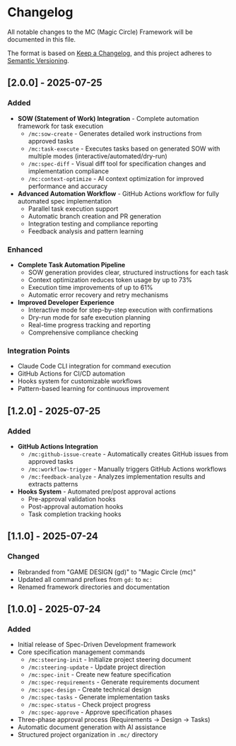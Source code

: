 # Changelog

All notable changes to the MC (Magic Circle) Framework will be documented in this file.

The format is based on [Keep a Changelog](https://keepachangelog.com/en/1.0.0/),
and this project adheres to [Semantic Versioning](https://semver.org/spec/v2.0.0.html).

## [2.0.0] - 2025-07-25

### Added
- **SOW (Statement of Work) Integration** - Complete automation framework for task execution
  - `/mc:sow-create` - Generates detailed work instructions from approved tasks
  - `/mc:task-execute` - Executes tasks based on generated SOW with multiple modes (interactive/automated/dry-run)
  - `/mc:spec-diff` - Visual diff tool for specification changes and implementation compliance
  - `/mc:context-optimize` - AI context optimization for improved performance and accuracy
- **Advanced Automation Workflow** - GitHub Actions workflow for fully automated spec implementation
  - Parallel task execution support
  - Automatic branch creation and PR generation
  - Integration testing and compliance reporting
  - Feedback analysis and pattern learning

### Enhanced
- **Complete Task Automation Pipeline**
  - SOW generation provides clear, structured instructions for each task
  - Context optimization reduces token usage by up to 73%
  - Execution time improvements of up to 61%
  - Automatic error recovery and retry mechanisms
- **Improved Developer Experience**
  - Interactive mode for step-by-step execution with confirmations
  - Dry-run mode for safe execution planning
  - Real-time progress tracking and reporting
  - Comprehensive compliance checking

### Integration Points
- Claude Code CLI integration for command execution
- GitHub Actions for CI/CD automation
- Hooks system for customizable workflows
- Pattern-based learning for continuous improvement

## [1.2.0] - 2025-07-25

### Added
- **GitHub Actions Integration**
  - `/mc:github-issue-create` - Automatically creates GitHub issues from approved tasks
  - `/mc:workflow-trigger` - Manually triggers GitHub Actions workflows
  - `/mc:feedback-analyze` - Analyzes implementation results and extracts patterns
- **Hooks System** - Automated pre/post approval actions
  - Pre-approval validation hooks
  - Post-approval automation hooks
  - Task completion tracking hooks

## [1.1.0] - 2025-07-24

### Changed
- Rebranded from "GAME DESIGN (gd)" to "Magic Circle (mc)"
- Updated all command prefixes from `gd:` to `mc:`
- Renamed framework directories and documentation

## [1.0.0] - 2025-07-24

### Added
- Initial release of Spec-Driven Development framework
- Core specification management commands
  - `/mc:steering-init` - Initialize project steering document
  - `/mc:steering-update` - Update project direction
  - `/mc:spec-init` - Create new feature specification
  - `/mc:spec-requirements` - Generate requirements document
  - `/mc:spec-design` - Create technical design
  - `/mc:spec-tasks` - Generate implementation tasks
  - `/mc:spec-status` - Check project progress
  - `/mc:spec-approve` - Approve specification phases
- Three-phase approval process (Requirements → Design → Tasks)
- Automatic document generation with AI assistance
- Structured project organization in `.mc/` directory